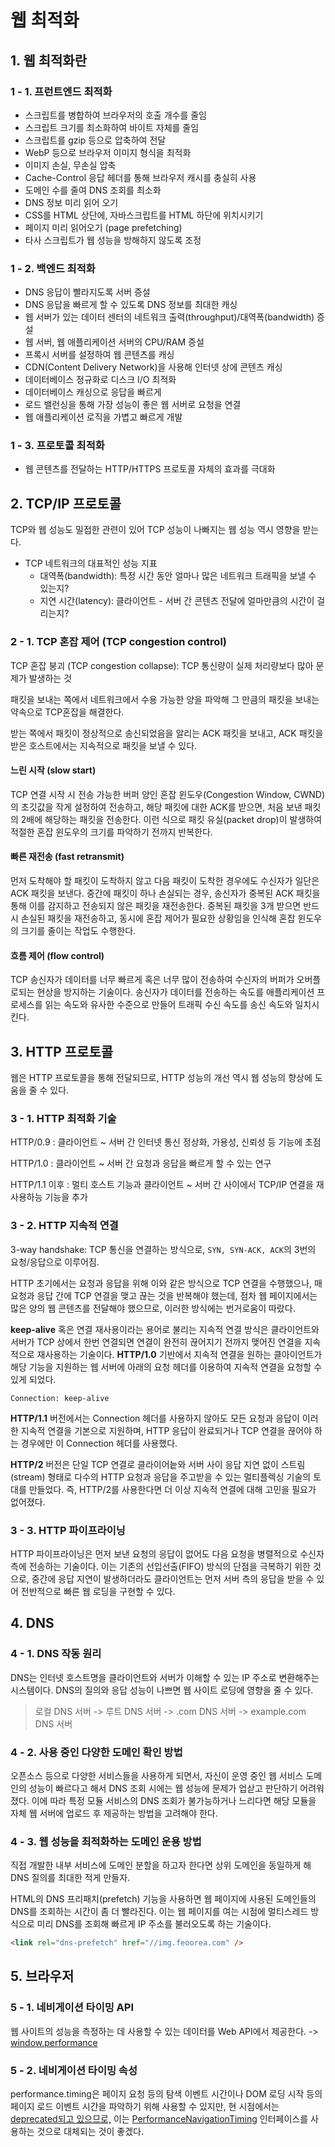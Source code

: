 # 웹 최적화

## 1. 웹 최적화란

### 1 - 1. 프런트엔드 최적화

- 스크립트를 병합하여 브라우저의 호출 개수를 줄임
- 스크립트 크기를 최소화하여 바이트 자체를 줄임
- 스크립트를 gzip 등으로 압축하여 전달
- WebP 등으로 브라우저 이미지 형식을 최적화
- 이미지 손실, 무손실 압축
- Cache-Control 응답 헤더를 통해 브라우저 캐시를 충실히 사용
- 도메인 수를 줄여 DNS 조회를 최소화
- DNS 정보 미리 읽어 오기
- CSS를 HTML 상단에, 자바스크립트를 HTML 하단에 위치시키기
- 페이지 미리 읽어오기 (page prefetching)
- 타사 스크립트가 웹 성능을 방해하지 않도록 조정

### 1 - 2. 백엔드 최적화

- DNS 응답이 빨라지도록 서버 증설
- DNS 응답을 빠르게 할 수 있도록 DNS 정보를 최대한 캐싱
- 웹 서버가 있는 데이터 센터의 네트워크 출력(throughput)/대역폭(bandwidth) 증설
- 웹 서버, 웹 애플리케이션 서버의 CPU/RAM 증설
- 프록시 서버를 설정하여 웹 콘텐츠를 캐싱
- CDN(Content Delivery Network)을 사용해 인터넷 상에 콘텐츠 캐싱
- 데이터베이스 정규화로 디스크 I/O 최적화
- 데이터베이스 캐싱으로 응답을 빠르게
- 로드 밸런싱을 통해 가장 성능이 좋은 웹 서버로 요청을 연결
- 웹 애플리케이션 로직을 가볍고 빠르게 개발

### 1 - 3. 프로토콜 최적화

- 웹 콘텐츠를 전달하는 HTTP/HTTPS 프로토콜 자체의 효과를 극대화

## 2. TCP/IP 프로토콜

TCP와 웹 성능도 밀접한 관련이 있어 TCP 성능이 나빠지는 웹 성능 역시 영향을 받는다.

- TCP 네트워크의 대표적인 성능 지표
  - 대역폭(bandwidth): 특정 시간 동안 얼마나 많은 네트워크 트래픽을 보낼 수 있는지?
  - 지연 시간(latency): 클라이언트 - 서버 간 콘텐츠 전달에 얼마만큼의 시간이 걸리는지?

### 2 - 1. TCP 혼잡 제어 (TCP congestion control)

TCP 혼잡 붕괴 (TCP congestion collapse): TCP 통신량이 실제 처리량보다 많아 문제가 발생하는 것

패킷을 보내는 쪽에서 네트워크에서 수용 가능한 양을 파악해 그 만큼의 패킷을 보내는 약속으로 TCP혼잡을 해결한다.

받는 쪽에서 패킷이 정상적으로 송신되었음을 알리는 ACK 패킷을 보내고, ACK 패킷을 받은 호스트에서는 지속적으로 패킷을 보낼 수 있다.

#### 느린 시작 (slow start)

TCP 연결 시작 시 전송 가능한 버퍼 양인 혼잡 윈도우(Congestion Window, CWND)의 초깃값을 작게 설정하여 전송하고, 해당 패킷에 대한 ACK를 받으면, 처음 보낸 패킷의 2배에 해당하는 패킷을 전송한다. 이런 식으로 패킷 유실(packet drop)이 발생하여 적절한 혼잡 윈도우의 크기를 파악하기 전까지 반복한다.

#### 빠른 재전송 (fast retransmit)

먼저 도착해야 할 패킷이 도착하지 않고 다음 패킷이 도착한 경우에도 수신자가 일단은 ACK 패킷을 보낸다. 중간에 패킷이 하나 손실되는 경우, 송신자가 중복된 ACK 패킷을 통해 이를 감지하고 전송되지 않은 패킷을 재전송한다. 중복된 패킷을 3개 받으면 반드시 손실된 패킷을 재전송하고, 동시에 혼잡 제어가 필요한 상황임을 인식해 혼잡 윈도우의 크기를 줄이는 작업도 수행한다.

#### 흐름 제어 (flow control)

TCP 송신자가 데이터를 너무 빠르게 혹은 너무 많이 전송하여 수신자의 버퍼가 오버플로되는 현상을 방지하는 기술이다. 송신자가 데이터를 전송하는 속도를 애플리케이션 프로세스를 읽는 속도와 유사한 수준으로 만들어 트래픽 수신 속도를 송신 속도와 일치시킨다.

## 3. HTTP 프로토콜

웹은 HTTP 프로토콜을 통해 전달되므로, HTTP 성능의 개선 역시 웹 성능의 향상에 도움을 줄 수 있다.

### 3 - 1. HTTP 최적화 기술

HTTP/0.9 : 클라이언트 ~ 서버 간 인터넷 통신 정상화, 가용성, 신뢰성 등 기능에 초점

HTTP/1.0 : 클라이언트 ~ 서버 간 요청과 응답을 빠르게 할 수 있는 연구

HTTP/1.1 이후 : 멀티 호스트 기능과 클라이언트 ~ 서버 간 사이에서 TCP/IP 연결을 재사용하능 기능을 추가

### 3 - 2. HTTP 지속적 연결

3-way handshake: TCP 통신을 연결하는 방식으로, `SYN, SYN-ACK, ACK`의 3번의 요청/응답으로 이루어짐.

HTTP 초기에서는 요청과 응답을 위해 이와 같은 방식으로 TCP 연결을 수행했으나, 매 요청과 응답 간에 TCP 연결을 맺고 끊는 것을 반복해야 했는데, 점차 웹 페이지에서는 많은 양의 웹 콘텐츠를 전달해야 했으므로, 이러한 방식에는 번거로움이 따랐다.

**keep-alive** 혹은 연결 재사용이라는 용어로 불리는 지속적 연결 방식은 클라이언트와 서버가 TCP 상에서 한번 연결되면 연결이 완전히 끊어지기 전까지 맺어진 연결을 지속적으로 재사용하는 기술이다. **HTTP/1.0** 기반에서 지속적 연결을 원하는 클아이언트가 해당 기능을 지원하는 웹 서버에 아래의 요청 헤더를 이용하여 지속적 연결을 요청할 수 있게 되었다.

```
Connection: keep-alive
```

**HTTP/1.1** 버전에서는 Connection 헤더를 사용하지 않아도 모든 요청과 응답이 이러한 지속적 연결을 기본으로 지원하며, HTTP 응답이 완료되거나 TCP 연결을 끊어야 하는 경우에만 이 Connection 헤더를 사용했다.

**HTTP/2** 버전은 단일 TCP 연결로 클라이어늩와 서버 사이 응답 지연 없이 스트림(stream) 형태로 다수의 HTTP 요청과 응답을 주고받을 수 있는 멀티플렉싱 기술의 토대를 만들었다. 즉, HTTP/2를 사용한다면 더 이상 지속적 연결에 대해 고민을 필요가 없어졌다.

### 3 - 3. HTTP 파이프라이닝

HTTP 파이프라이닝은 먼저 보낸 요청의 응답이 없어도 다음 요청을 병렬적으로 수신자 측에 전송하는 기술이다. 이는 기존의 선입선출(FIFO) 방식의 단점을 극복하기 위한 것으로, 중간에 응답 지연이 발생하더라도 클라이언트는 먼저 서버 측의 응답을 받을 수 있어 전반적으로 빠른 웹 로딩을 구현할 수 있다.

## 4. DNS

### 4 - 1. DNS 작동 원리

DNS는 인터넷 호스트명을 클라이언트와 서버가 이해할 수 있는 IP 주소로 변환해주는 시스템이다. DNS의 질의와 응답 성능이 나쁘면 웹 사이트 로딩에 영향을 줄 수 있다.

> 로컬 DNS 서버 -> 루트 DNS 서버 -> .com DNS 서버 -> example.com DNS 서버

### 4 - 2. 사용 중인 다양한 도메인 확인 방법

오픈소스 등으로 다양한 서비스들을 사용하게 되면서, 자신이 운영 중인 웹 서비스 도메인의 성능이 빠르다고 해서 DNS 조회 시에는 웹 성능에 문제가 업삳고 판단하기 어려워졌다. 이에 따라 특정 모듈 서비스의 DNS 조회가 불가능하거나 느리다면 해당 모듈을 자체 웹 서버에 업로드 후 제공하는 방법을 고려해야 한다.

### 4 - 3. 웹 성능을 최적화하는 도메인 운용 방법

직접 개발한 내부 서비스에 도메인 분할을 하고자 한다면 상위 도메인을 동일하게 해 DNS 질의를 최대한 적게 만들자.

HTML의 DNS 프리패치(prefetch) 기능을 사용하면 웹 페이지에 사용된 도메인들의 DNS를 조회하는 시간이 좀 더 빨라진다. 이는 웹 페이지를 여는 시점에 멀티스레드 방식으로 미리 DNS를 조회해 빠르게 IP 주소를 불러오도록 하는 기술이다.

```html
<link rel="dns-prefetch" href="//img.feoorea.com" />
```

## 5. 브라우저

### 5 - 1. 네비게이션 타이밍 API

웹 사이트의 성능을 측정하는 데 사용할 수 있는 데이터를 Web API에서 제공한다. -> [window.performance](https://developer.mozilla.org/en-US/docs/Web/API/Performance)

### 5 - 2. 네비게이션 타이밍 속성

performance.timing은 페이지 요청 등의 탐색 이벤트 시간이나 DOM 로딩 시작 등의 페이지 로드 이벤트 시간을 파악하기 위해 사용할 수 있지만, 현 시점에서는 [deprecated되고 있으므로,](https://developer.mozilla.org/en-US/docs/Web/API/Performance/timing) 이는 [PerformanceNavigationTiming](https://developer.mozilla.org/en-US/docs/Web/API/PerformanceNavigationTiming) 인터페이스를 사용하는 것으로 대체되는 것이 좋겠다.
